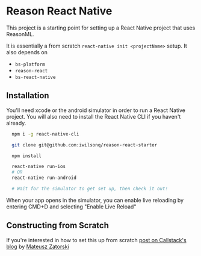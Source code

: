 # Reason React Native

This project is a starting point for setting up a React Native project that uses ReasonML.

It is essentially a from scratch `react-native init <projectName>` setup. It also depends on

- `bs-platform`
- `reason-react`
- `bs-react-native`

## Installation

You'll need xcode or the android simulator in order to run a React Native project. You will also need to install the React Native CLI if you haven't already.

```sh
  npm i -g react-native-cli

  git clone git@github.com:iwilsonq/reason-react-starter

  npm install

  react-native run-ios
  # OR
  react-native run-android

  # Wait for the simulator to get set up, then check it out!
```

When your app opens in the simulator, you can enable live reloading by entering CMD+D and selecting "Enable Live Reload"

## Constructing from Scratch

If you're interested in how to set this up from scratch [post on Callstack's blog](https://blog.callstack.io/getting-started-with-reasonml-and-react-native-299476389c3e) by [Mateusz Zatorski](https://github.com/knowbody)
